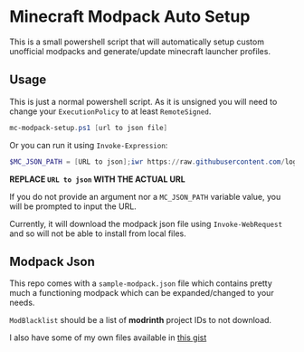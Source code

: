 # Minecraft Modpack Auto Setup

This is a small powershell script that will automatically setup custom unofficial modpacks and generate/update minecraft launcher profiles.

## Usage

This is just a normal powershell script. As it is unsigned you will need to change your `ExecutionPolicy` to at least `RemoteSigned`. 

```Powershell
mc-modpack-setup.ps1 [url to json file]
```

Or you can run it using `Invoke-Expression`:

```Powershell
$MC_JSON_PATH = [URL to json];iwr https://raw.githubusercontent.com/loganator956/mc-autosetup/master/mc-modpack-setup.ps1 | iex
```

**REPLACE `URL to json` WITH THE ACTUAL URL**

If you do not provide an argument nor a `MC_JSON_PATH` variable value, you will be prompted to input the URL.

Currently, it will download the modpack json file using `Invoke-WebRequest` and so will not be able to install from local files. 

## Modpack Json

This repo comes with a `sample-modpack.json` file which contains pretty much a functioning modpack which can be expanded/changed to your needs.

`ModBlacklist` should be a list of **modrinth** project IDs to not download.

I also have some of my own files available in [this gist](https://gist.github.com/loganator956/07e2aa3de06df5f73e76a73cacd8487c)
